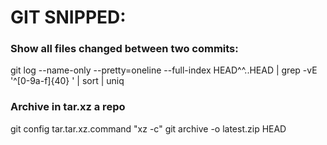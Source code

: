 GIT SNIPPED:
============

### Show all files changed between two commits:
git log --name-only --pretty=oneline --full-index HEAD^^..HEAD | grep -vE '^[0-9a-f]{40} ' | sort | uniq

### Archive in tar.xz a repo
git config tar.tar.xz.command "xz -c"
git archive -o latest.zip HEAD

